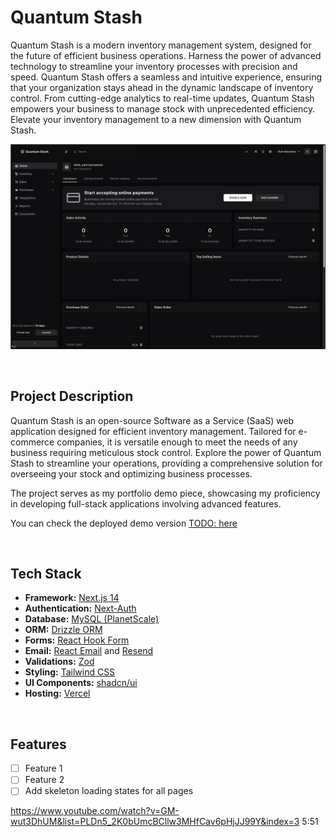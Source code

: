 # Quantum Stash

Quantum Stash is a modern inventory management system, designed for the future of efficient business operations. Harness the power of advanced technology to streamline your inventory processes with precision and speed. Quantum Stash offers a seamless and intuitive experience, ensuring that your organization stays ahead in the dynamic landscape of inventory control. From cutting-edge analytics to real-time updates, Quantum Stash empowers your business to manage stock with unprecedented efficiency. Elevate your inventory management to a new dimension with Quantum Stash.

![public/images/screenshots/screenshot_1](./public/images/screenshots/screenshot_1.png)

<!-- ![public/images/screenshots/screenshot_2](./public/images/screenshots/screenshot_2.png) -->

<br />

## Project Description

Quantum Stash is an open-source Software as a Service (SaaS) web application designed for efficient inventory management. Tailored for e-commerce companies, it is versatile enough to meet the needs of any business requiring meticulous stock control. Explore the power of Quantum Stash to streamline your operations, providing a comprehensive solution for overseeing your stock and optimizing business processes.

The project serves as my portfolio demo piece, showcasing my proficiency in developing full-stack applications involving advanced features.

You can check the deployed demo version [TODO: here]()

<br />

## Tech Stack

- **Framework:** [Next.js 14](https://nextjs.org)
- **Authentication:** [Next-Auth](https://next-auth.js.org/)
- **Database:** [MySQL (PlanetScale)](https://planetscale.com/)
- **ORM:** [Drizzle ORM](https://orm.drizzle.team)
- **Forms:** [React Hook Form](https://react-hook-form.com)
- **Email:** [React Email](https://react.email) and [Resend](https://resend.com)
- **Validations:** [Zod](https://zod.dev/)
- **Styling:** [Tailwind CSS](https://tailwindcss.com)
- **UI Components:** [shadcn/ui](https://ui.shadcn.com)
- **Hosting:** [Vercel](https://vercel.com)

<br />

## Features

- [ ] Feature 1
- [ ] Feature 2
- [ ] Add skeleton loading states for all pages

https://www.youtube.com/watch?v=GM-wut3DhUM&list=PLDn5_2K0bUmcBCllw3MHfCav6pHjJJ99Y&index=3
5:51
